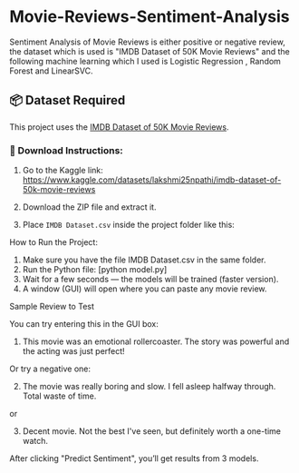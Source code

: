 # Movie-Reviews-Sentiment-Analysis
Sentiment Analysis of Movie Reviews is either positive or negative review, the dataset which is used is "IMDB Dataset of 50K Movie Reviews" and the following machine learning which I used is Logistic Regression , Random Forest and LinearSVC.

## 📦 Dataset Required

This project uses the [IMDB Dataset of 50K Movie Reviews](https://www.kaggle.com/datasets/lakshmi25npathi/imdb-dataset-of-50k-movie-reviews).

### 🔽 Download Instructions:

1. Go to the Kaggle link:  
   https://www.kaggle.com/datasets/lakshmi25npathi/imdb-dataset-of-50k-movie-reviews

2. Download the ZIP file and extract it.

3. Place `IMDB Dataset.csv` inside the project folder like this:



How to Run the Project:
 1. Make sure you have the file IMDB Dataset.csv in the same folder.
 2. Run the Python file:
      [python model.py]
 3. Wait for a few seconds — the models will be trained (faster version).
 4. A window (GUI) will open where you can paste any movie review.
 
Sample Review to Test

You can try entering this in the GUI box:

1. This movie was an emotional rollercoaster. The story was powerful and the acting was just perfect!

Or try a negative one:

2. The movie was really boring and slow. I fell asleep halfway through. Total waste of time.

or

3. Decent movie. Not the best I've seen, but definitely worth a one-time watch.

After clicking "Predict Sentiment", you’ll get results from 3 models.